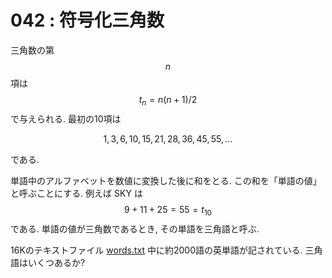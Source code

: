 # 042 : 符号化三角数

三角数の第$$n$$項は $$t_n = n(n+1)/2$$で与えられる. 最初の10項は

$$1, 3, 6, 10, 15, 21, 28, 36, 45, 55, \dots$$

である.

単語中のアルファベットを数値に変換した後に和をとる. この和を「単語の値」と呼ぶことにする. 例えば SKY は $$9 + 11 + 25 = 55 = t_{10}$$である. 単語の値が三角数であるとき, その単語を三角語と呼ぶ.

16Kのテキストファイル [words.txt](https://projecteuler.net/project/resources/p042\_words.txt) 中に約2000語の英単語が記されている. 三角語はいくつあるか?
